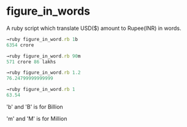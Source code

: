 # figure_in_words
A ruby script which translate USD($) amount to Rupee(INR) in words.

```Ruby
→ruby figure_in_word.rb 1b
6354 crore

→ruby figure_in_word.rb 90m
571 crore 86 lakhs

→ruby figure_in_word.rb 1.2
76.24799999999999

→ruby figure_in_word.rb 1
63.54
```

'b' and 'B' is for Billion

'm' and 'M' is for Million
